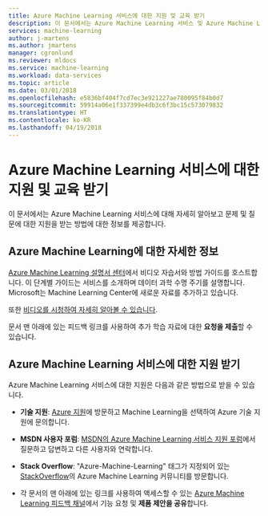 ```yaml
---
title: Azure Machine Learning 서비스에 대한 지원 및 교육 받기
description: 이 문서에서는 Azure Machine Learning 서비스 및 Azure Machine Learning Workbench에 대한 지원 및 교육을 받는 방법을 설명합니다.
services: machine-learning
author: j-martens
ms.author: jmartens
manager: cgronlund
ms.reviewer: mldocs
ms.service: machine-learning
ms.workload: data-services
ms.topic: article
ms.date: 03/01/2018
ms.openlocfilehash: e5836bf404f7cd7ec3e921227ae780095f84b0d7
ms.sourcegitcommit: 59914a06e1f337399e4db3c6f3bc15c573079832
ms.translationtype: HT
ms.contentlocale: ko-KR
ms.lasthandoff: 04/19/2018
---
```

# <a name="get-support-and-training-for-azure-machine-learning-services"></a>Azure Machine Learning 서비스에 대한 지원 및 교육 받기

이 문서에서는 Azure Machine Learning 서비스에 대해 자세히 알아보고 문제 및 질문에 대한 지원을 받는 방법에 대한 정보를 제공합니다. 

## <a name="learn-more-about-azure-machine-learning"></a>Azure Machine Learning에 대한 자세한 정보

[Azure Machine Learning 설명서 센터](../desktop-workbench/overview-what-is-azure-ml.md)에서 비디오 자습서와 방법 가이드를 호스트합니다. 이 단계별 가이드는 서비스를 소개하며 데이터 과학 수명 주기를 설명합니다. Microsoft는 Machine Learning Center에 새로운 자료를 추가하고 있습니다. 

또한 [비디오를 시청하여 자세히 알아볼 수 있습니다](https://azure.microsoft.com/resources/videos/index/?services=machine-learning).

문서 맨 아래에 있는 피드백 링크를 사용하여 추가 학습 자료에 대한 **요청을 제출**할 수 있습니다.

## <a name="get-support-for-azure-machine-learning-services"></a>Azure Machine Learning 서비스에 대한 지원 받기

Azure Machine Learning 서비스에 대한 지원은 다음과 같은 방법으로 받을 수 있습니다.

+ **기술 지원**: [Azure 지원](https://azure.microsoft.com/support/options/)에 방문하고 Machine Learning을 선택하여 Azure 기술 지원에 문의합니다. 

+ **MSDN 사용자 포럼**: [MSDN의 Azure Machine Learning 서비스 지원 포럼](https://social.msdn.microsoft.com/Forums/windowsdesktop/home?forum=MachineLearning)에서 질문하고 답변하고 다른 사용자와 연락합니다.

+ **Stack Overflow**: "Azure-Machine-Learning" 태그가 지정되어 있는 [StackOverflow](https://stackoverflow.com/questions/tagged/azure-machine-learning)의 Azure Machine Learning 커뮤니티를 방문합니다.

+ 각 문서의 맨 아래에 있는 링크를 사용하여 액세스할 수 있는 [Azure Machine Learning 피드백 채널](https://feedback.azure.com/forums/257792-machine-learning)에서 기능 요청 및 **제품 제안을 공유**합니다. 

